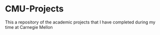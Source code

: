 # CMU-Projects
This a repository of the academic projects that I have completed during my time at Carnegie Mellon
